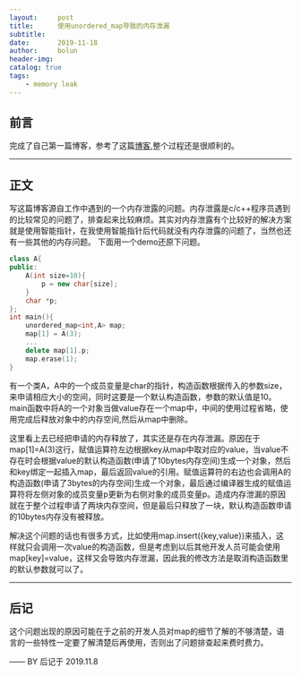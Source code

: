 ```yaml
---
layout:     post
title:      使用unordered_map导致的内存泄漏
subtitle:    
date:       2019-11-18
author:     bolun
header-img: 
catalog: true
tags:
    - memory leak
---
```



## 前言

完成了自己第一篇博客，参考了这篇[博客](https://www.jianshu.com/p/e68fba58f75c),整个过程还是很顺利的。
<p id = "build"></p>

---

## 正文

写这篇博客源自工作中遇到的一个内存泄露的问题。内存泄露是c/c++程序员遇到的比较常见的问题了，排查起来比较麻烦。其实对内存泄露有个比较好的解决方案就是使用智能指针，在我使用智能指针后代码就没有内存泄露的问题了，当然也还有一些其他的内存问题。
下面用一个demo还原下问题。
```c++ 
class A{
public:
    A(int size=10){
        p = new char[size];
    }
    char *p;
};
int main(){
    unordered_map<int,A> map;
    map[1] = A(3);
    ...
    delete map[1].p;
    map.erase(1);
}
```
有一个类A，A中的一个成员变量是char的指针，构造函数根据传入的参数size，来申请相应大小的空间，同时这要是一个默认构造函数，参数的默认值是10。main函数中将A的一个对象当做value存在一个map中，中间的使用过程省略，使用完成后释放对象中的内存空间,然后从map中删除。  

这里看上去已经把申请的内存释放了，其实还是存在内存泄漏。原因在于map[1]=A(3)这行，赋值运算符左边根据key从map中取对应的value，当value不存在时会根据value的默认构造函数(申请了10bytes内存空间)生成一个对象，然后和key绑定一起插入map，最后返回value的引用。赋值运算符的右边也会调用A的构造函数(申请了3bytes的内存空间)生成一个对象，最后通过编译器生成的赋值运算符将左侧对象的成员变量p更新为右侧对象的成员变量p。造成内存泄漏的原因就在于整个过程申请了两块内存空间，但是最后只释放了一块，默认构造函数申请的10bytes内存没有被释放。  

解决这个问题的话也有很多方式，比如使用map.insert({key,value})来插入，这样就只会调用一次value的构造函数，但是考虑到以后其他开发人员可能会使用map[key]=value，这样又会导致内存泄漏，因此我的修改方法是取消构造函数里的默认参数就可以了。  

---

## 后记

这个问题出现的原因可能在于之前的开发人员对map的细节了解的不够清楚，语言的一些特性一定要了解清楚后再使用，否则出了问题排查起来费时费力。

—— BY 后记于 2019.11.8


